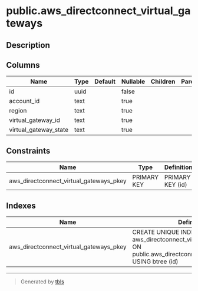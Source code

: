 # public.aws_directconnect_virtual_gateways

## Description

## Columns

| Name | Type | Default | Nullable | Children | Parents | Comment |
| ---- | ---- | ------- | -------- | -------- | ------- | ------- |
| id | uuid |  | false |  |  |  |
| account_id | text |  | true |  |  |  |
| region | text |  | true |  |  |  |
| virtual_gateway_id | text |  | true |  |  |  |
| virtual_gateway_state | text |  | true |  |  |  |

## Constraints

| Name | Type | Definition |
| ---- | ---- | ---------- |
| aws_directconnect_virtual_gateways_pkey | PRIMARY KEY | PRIMARY KEY (id) |

## Indexes

| Name | Definition |
| ---- | ---------- |
| aws_directconnect_virtual_gateways_pkey | CREATE UNIQUE INDEX aws_directconnect_virtual_gateways_pkey ON public.aws_directconnect_virtual_gateways USING btree (id) |

---

> Generated by [tbls](https://github.com/k1LoW/tbls)
